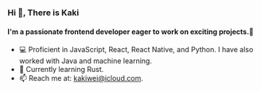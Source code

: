 <h3>Hi 👋, There is Kaki</h3>
<h4>I'm a passionate frontend developer eager to work on exciting projects.🥳 </h4>

- 💻 Proficient in JavaScript, React, React Native, and Python. I have also worked with Java and machine learning.
- 🧐 Currently learning Rust.
- 📫 Reach me at: kakiwei@icloud.com.
